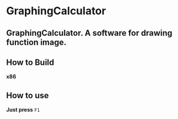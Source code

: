 # GraphingCalculator
GraphingCalculator. A software for drawing function image.
---
## How to Build
**x86**
## How to use
**Just press** `F1`
